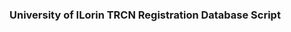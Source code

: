 ### University of ILorin TRCN Registration Database Script [](https://github.com/Hiibee/MYSQL/blob/main/SCRIPT_CODE_TRCN%20_2022.sql)
